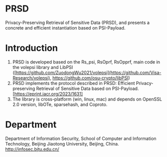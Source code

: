 # PRSD
 Privacy-Preserving Retrieval of Sensitive Data (PRSD), and presents a concrete and efficient instantiation based on PSI-Payload.
# Introduction
1. PRSD is developed based on the Rs_psi, RsOprf, RsOpprf, main code in the volepsi library and LibPSI ([https://github.com/ZuodongWu2021/volepsi](https://github.com/Visa-Research/volepsi), https://github.com/osu-crypto/libPSI)
2. PRSD implements the protocol described in PRSD: Efficient Privacy-preserving Retrieval of Sensitive Data based on PSI-Payload. [https://eprint.iacr.org/2023/1631]
3. The library is cross-platform (win, linux, mac) and depends on OpenSSL 2.0 version, libOTe, sparsehash, and Coproto.
# Department  
Department of Information Security, School of Computer and Information Technology, Beijing Jiaotong University, Beijing, China. http://infosec.bjtu.edu.cn/

